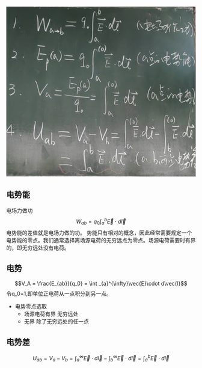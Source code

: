 ![Alt text](IMG_20230915_103723_edit_9270042751096.jpg)

## 电势能  

电场力做功$$W_{ab}=q_0\int_{a}^{b}\vec{E}\cdot d\vec{l}$$
电势能的差值就是电场力做的功。
势能只有相对的概念，因此经常需要规定一个电势能的零点。我们通常选择离场源电荷的无穷远点为零点。场源电荷需要时有界的，即无穷远处没有电荷。

## 电势  

$$V_A = \frac{E_{ab}}{q_0} = \int
_{a}^{\infty}\vec{E}\cdot d\vec{l}$$
令q_0=1,即单位正电荷从一点积分到另一点。

- 电势零点选取
  - 场源电荷有界 无穷远处
  - 无界 除了无穷远处的任一点

## 电势差  

$$U_{ab} = V_a-V_b = \int
_{a}^{\infty}\vec{E}\cdot d\vec{l}-\int
_{b}^{\infty}\vec{E}\cdot d\vec{l}=\int
_{a}^{b}\vec{E}\cdot d\vec{l}$$

